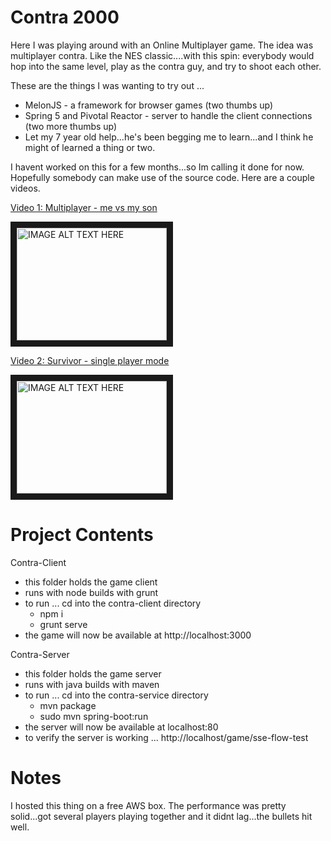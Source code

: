 # Contra 2000

Here I was playing around with an Online Multiplayer game. The idea was multiplayer contra. Like the NES classic....with this spin: everybody would hop into the same level, play as the contra guy, and try to shoot each other.

These are the things I was wanting to try out ...

* MelonJS - a framework for browser games (two thumbs up)
* Spring 5 and Pivotal Reactor - server to handle the client connections (two more thumbs up)
* Let my 7 year old help...he's been begging me to learn...and I think he might of learned a thing or two.

I havent worked on this for a few months...so Im calling it done for now. Hopefully somebody can make use of the source code. 
Here are a couple videos. 

[Video 1: Multiplayer - me vs my son](https://youtu.be/60zqe3LxqGM)

<a href="http://www.youtube.com/watch?feature=player_embedded&v=60zqe3LxqGM" target="_blank"><img src="https://i.ytimg.com/vi/60zqe3LxqGM/1.jpg"
alt="IMAGE ALT TEXT HERE" width="240" height="180" border="10" /></a>

[Video 2: Survivor - single player mode](https://youtu.be/2Bsm8jT5KpY)

<a href="http://www.youtube.com/watch?feature=player_embedded&v=2Bsm8jT5KpY" target="_blank"><img src="https://i.ytimg.com/vi/2Bsm8jT5KpY/2.jpg?time=1496505268693"
alt="IMAGE ALT TEXT HERE" width="240" height="180" border="10" /></a>


# Project Contents

Contra-Client

* this folder holds the game client
* runs with node builds with grunt
* to run ... cd into the contra-client directory
   - npm i
   - grunt serve
* the game will now be available at http://localhost:3000

Contra-Server

* this folder holds the game server
* runs with java builds with maven
* to run ... cd into the contra-service directory
   - mvn package
   - sudo mvn spring-boot:run
* the server will now be available at localhost:80
* to verify the server is working ... http://localhost/game/sse-flow-test

# Notes

I hosted this thing on a free AWS box.
The performance was pretty solid...got several players playing together and it didnt lag...the bullets hit well.
